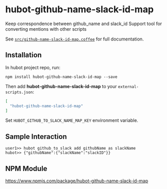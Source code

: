 # hubot-github-name-slack-id-map

Keep correspondence between github_name and slack_id
Support tool for converting mentions with other scripts

See [`src/github-name-slack-id-map.coffee`](src/github-name-slack-id-map.coffee) for full documentation.

## Installation

In hubot project repo, run:

`npm install hubot-github-name-slack-id-map --save`

Then add **hubot-github-name-slack-id-map** to your `external-scripts.json`:

```json
[
  "hubot-github-name-slack-id-map"
]
```

Set `HUBOT_GITHUB_TO_SLACK_NAME_MAP_KEY` environment variable.

## Sample Interaction

```
user1>> hubot github_to_slack add githubName as slackName
hubot>> {"githubName":{"slackName":"slackID"}}
```

## NPM Module

https://www.npmjs.com/package/hubot-github-name-slack-id-map
